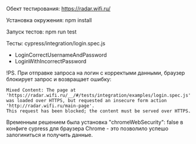 Обект тестирования: https://radar.wifi.ru/

Установка окружения: npm install

Запуск тестов: npm run test

Тесты: cypress/integration/login.spec.js
- LoginCorrectUsernameAndPassword
- LoginWithIncorrectPassword

!PS. При отправке запроса на логин с корректыми данными, браузер блокирует запрос и возвращает ошибку:
```
Mixed Content: The page at 'https://radar.wifi.ru/__/#/tests/integration/examples/login.spec.js' 
was loaded over HTTPS, but requested an insecure form action 'http://radar.wifi.ru/main-page'. 
This request has been blocked; the content must be served over HTTPS.
```
Временным решением была установка "chromeWebSecurity": false в конфиге cypress для браузера Chrome - это позволило успешо залогиниться и получить данные.
